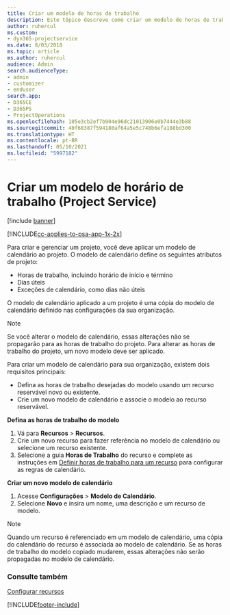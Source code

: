 ```yaml
---
title: Criar um modelo de horas de trabalho
description: Este tópico descreve como criar um modelo de horas de trabalho no Project Service.
author: ruhercul
ms.custom:
- dyn365-projectservice
ms.date: 8/03/2018
ms.topic: article
ms.author: ruhercul
audience: Admin
search.audienceType:
- admin
- customizer
- enduser
search.app:
- D365CE
- D365PS
- ProjectOperations
ms.openlocfilehash: 105e3cb2ef7b904e96dc21013906e0b7444e3b88
ms.sourcegitcommit: 40f68387f594180af64a5e5c748b6efa188bd300
ms.translationtype: HT
ms.contentlocale: pt-BR
ms.lasthandoff: 05/10/2021
ms.locfileid: "5997182"
---
```

# <a name="create-a-work-hours-template-project-service"></a>Criar um modelo de horário de trabalho (Project Service)

[!include [banner](../includes/psa-now-project-operations.md)]

[!INCLUDE[cc-applies-to-psa-app-1x-2x](../includes/cc-applies-to-psa-app-3x.md)]

Para criar e gerenciar um projeto, você deve aplicar um modelo de calendário ao projeto. O modelo de calendário define os seguintes atributos de projeto:

- Horas de trabalho, incluindo horário de início e término
- Dias úteis
- Exceções de calendário, como dias não úteis

O modelo de calendário aplicado a um projeto é uma cópia do modelo de calendário definido nas configurações da sua organização.

> [!NOTE]
> Se você alterar o modelo de calendário, essas alterações não se propagarão para as horas de trabalho do projeto. Para alterar as horas de trabalho do projeto, um novo modelo deve ser aplicado.

Para criar um modelo de calendário para sua organização, existem dois requisitos principais:

- Defina as horas de trabalho desejadas do modelo usando um recurso reservável novo ou existente.
- Crie um novo modelo de calendário e associe o modelo ao recurso reservável.

**Defina as horas de trabalho do modelo**

1. Vá para **Recursos** \> **Recursos**.
2. Crie um novo recurso para fazer referência no modelo de calendário ou selecione um recurso existente.
3. Selecione a guia **Horas de Trabalho** do recurso e complete as instruções em [Definir horas de trabalho para um recurso](/dynamics365/field-service/set-work-hours-resource.md) para configurar as regras de calendário.

**Criar um novo modelo de calendário**

1. Acesse **Configurações** \> **Modelo de Calendário**.
2. Selecione **Novo** e insira um nome, uma descrição e um recurso de modelo.


> [!NOTE]
> Quando um recurso é referenciado em um modelo de calendário, uma cópia do calendário do recurso é associada ao modelo de calendário. Se as horas de trabalho do modelo copiado mudarem, essas alterações não serão propagadas no modelo de calendário.


### <a name="see-also"></a>Consulte também  
 [Configurar recursos](../psa/set-up-resources.md)


[!INCLUDE[footer-include](../includes/footer-banner.md)]
